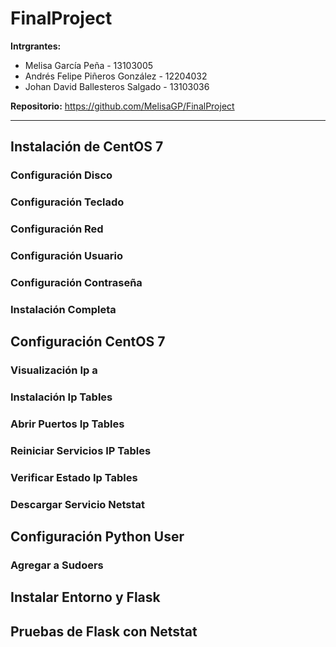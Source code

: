 # FinalProject
<b>Intrgrantes:</b> <br> 
* Melisa García Peña - 13103005 <br>
* Andrés Felipe Piñeros González - 12204032 <br>
* Johan David Ballesteros Salgado - 13103036 <br>

<b>Repositorio:</b> https://github.com/MelisaGP/FinalProject

-----

## Instalación de CentOS 7

### Configuración Disco

### Configuración Teclado

### Configuración Red

### Configuración Usuario

### Configuración Contraseña

### Instalación Completa

## Configuración CentOS 7

### Visualización Ip a

### Instalación Ip Tables

### Abrir Puertos Ip Tables

### Reiniciar Servicios IP Tables

### Verificar Estado Ip Tables

### Descargar Servicio Netstat

## Configuración Python User

### Agregar a Sudoers

## Instalar Entorno y Flask

## Pruebas de Flask con Netstat 

